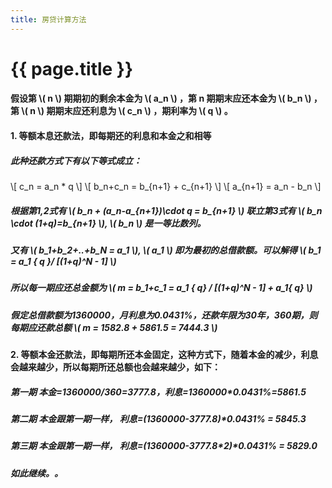 ```yaml
---
title: 房贷计算方法
---
```


{{ page.title }}
===============

#### 假设第 \\( n \\) 期期初的剩余本金为 \\( a_n \\) ，第 n 期期末应还本金为 \\( b_n \\) ，第 \\( n \\) 期期末应还利息为 \\( c_n \\) ，期利率为 \\( q \\) 。

#### 1. 等额本息还款法，即每期还的利息和本金之和相等

##### 此种还款方式下有以下等式成立：
\\[ c_n = a_n * q \\]
\\[ b_n+c_n = b_{n+1} + c_{n+1} \\]
\\[ a_{n+1} = a_n - b_n \\]

##### 根据第1,2式有 \\( b_n + (a_n-a_{n+1})\cdot q = b_{n+1} \\) 联立第3式有 \\( b_n \cdot (1+q)=b_{n+1} \\),  \\( b_n \\) 是一等比数列。

##### 又有 \\( b_1+b_2+..+b_N = a_1 \\), \\( a_1 \\) 即为最初的总借款额。可以解得 \\( b_1 = a_1 { q }/ [(1+q)^N - 1] \\)

##### 所以每一期应还总金额为  \\( m = b_1+c_1 =  a_1 { q} / [(1+q)^N - 1] + a_1{ q} \\)

##### 假定总借款额为1360000，月利息为0.0431%，还款年限为30年，360期，则每期应还款总额 \\( m = 1582.8 + 5861.5 = 7444.3 \\)

#### 2. 等额本金还款法，即每期所还本金固定，这种方式下，随着本金的减少，利息会越来越少，所以每期所还总额也会越来越少，如下：

##### 第一期     本金=1360000/360=3777.8，利息=1360000*0.0431%=5861.5
##### 第二期     本金跟第一期一样，               利息=(1360000-3777.8)*0.0431% = 5845.3
##### 第三期     本金跟第一期一样，               利息=(1360000-3777.8\*2)\*0.0431% = 5829.0

##### 如此继续。。

